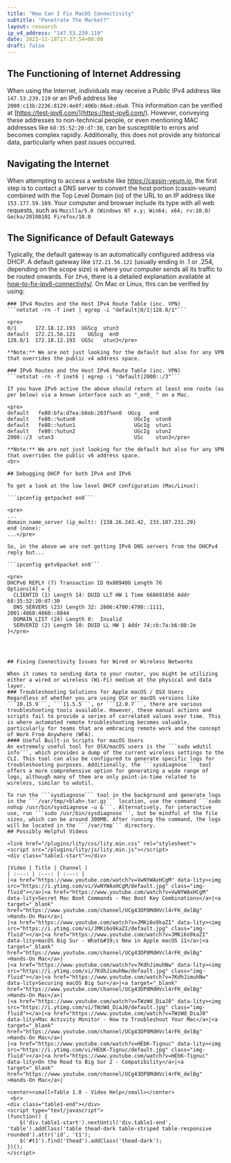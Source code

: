 ```yaml
---
title: "How Can I Fix MacOS Connectivity"
subtitle: "Penetrate The Market?"
layout: research
ip_v4_address: "147.53.239.119"
date: 2023-11-18T17:37:54+00:00
draft: false
---
```


## The Functioning of Internet Addressing

When using the Internet, individuals may receive a Public IPv4 address like ```147.53.239.119``` or an IPv6 address like ```2000:c13b:2236:8129:4e8f:406b:86e8:d6a0```. This information can be verified at [https://test-ipv6.com/](https://test-ipv6.com/). However, conveying these addresses to non-technical people, or even mentioning MAC addresses like ```68:35:52:20:d7:30```, can be susceptible to errors and becomes complex rapidly. Additionally, this does not provide any historical data, particularly when past issues occurred.
## Navigating the Internet
When attempting to access a website like https://cassin-veum.io, the first step is to contact a DNS server to convert the host portion (cassin-veum) combined with the Top Level Domain (io) of the URL to an IP address like ```153.177.59.169```. Your computer and browser include its type with all web requests, such as 
```Mozilla/5.0 (Windows NT x.y; Win64; x64; rv:10.0) Gecko/20100101 Firefox/10.0```
## The Significance of Default Gateways
Typically, the default gateway is an automatically configured address via DHCP. A default gateway like ```172.21.56.121``` (usually ending in .1 or .254, depending on the scope size) is where your computer sends all its traffic to be routed onwards. For ```IPv6```, there is a detailed explanation available at [how-to-fix-ipv6-connectivity/](/blog/how-to-fix-ipv6-connectivity/). On Mac or Linux, this can be verified by using:
``` <br>
### IPv4 Routes and the Host IPv4 Route Table (inc. VPN)
```netstat -rn -f inet | egrep -i "default|0/1|128.0/1"```

<pre>
0/1      172.18.12.193  UGScg  utun3
default  172.21.56.121    UGScg  en0
128.0/1  172.18.12.193  UGSc   utun3</pre>

**Note:** We are not just looking for the default but also for any VPN that overrides the public v4 address space.

### IPv6 Routes and the Host IPv6 Route Table (inc. VPN)
```netstat -rn -f inet6 | egrep -i "default|2000::/3"```

If you have IPv6 active the above should return at least one route (as per below) via a known interface such as "_en0_ " on a Mac. 

<pre>
default   fe80:bfa:d7ea:b6eb:203f%en0  UGcg   en0
default   fe80::%utun0                   UGcIg  utun0
default   fe80::%utun1                   UGcIg  utun1
default   fe80::%utun2                   UGcIg  utun2
2000::/3  utun3                          USc    utun3</pre>

**Note:** We are not just looking for the default but also for any VPN that overrides the public v6 address space.
<br>

## Debugging DHCP for both IPv4 and IPv6

To get a look at the low level DHCP configuration (Mac/Linux): 

```ipconfig getpacket en0```

<pre>
...
domain_name_server (ip_mult): {138.26.243.42, 233.107.231.29}
end (none):
...</pre>

So, in the above we are not getting IPv6 DNS servers from the DHCPv4 reply but...

```ipconfig getv6packet en0```

<pre>
DHCPv6 REPLY (7) Transaction ID 0x80940b Length 76
Options[4] = {
  CLIENTID (1) Length 14: DUID LLT HW 1 Time 668691856 Addr 68:35:52:20:d7:30
  DNS_SERVERS (23) Length 32: 2606:4700:4700::1111, 2001:4860:4860::8844
  DOMAIN_LIST (24) Length 0:  Invalid
  SERVERID (2) Length 10: DUID LL HW 1 Addr 74:cb:7a:b6:08:2e
}</pre>




## Fixing Connectivity Issues for Wired or Wireless Networks

When it comes to sending data to your router, you might be utilizing either a wired or wireless (Wi-Fi) medium at the physical and data layer.
### Troubleshooting Solutions for Apple macOS / OSX Users
Regardless of whether you are using OSX or macOS versions like ```10.15.9```, ```11.5.5```, or ```12.0.7```, there are various troubleshooting tools available. However, these manual actions and scripts fail to provide a series of correlated values over time. This is where automated remote troubleshooting becomes valuable, particularly for teams that are embracing remote work and the concept of Work From Anywhere (WFA).
#### Useful Built-in Scripts for macOS Users
An extremely useful tool for OSX/macOS users is the ```sudo wdutil info```, which provides a dump of the current wireless settings to the CLI. This tool can also be configured to generate specific logs for troubleshooting purposes. Additionally, the ```sysdiagnose``` tool offers a more comprehensive option for generating a wide range of logs, although many of them are only point-in-time related to wireless, similar to wdutil.

To run the ```sysdiagnose``` tool in the background and generate logs in the ```/var/tmp/<blah>.tar.gz``` location, use the command ```sudo nohup /usr/bin/sysdiagnose -u &```. Alternatively, for interactive use, run ```sudo /usr/bin/sysdiagnose```, but be mindful of the file sizes, which can be around 300MB. After running the command, the logs will be located in the ```/var/tmp``` directory.
## Possibly Helpful Videos

<link href="/plugins/lity/css/lity.min.css" rel="stylesheet">
<script src="/plugins/lity/js/lity.min.js"></script>
<div class="table1-start"></div>

|Video | Title | Channel |
| :---: | :---: | :---: |
|<a href="https://www.youtube.com/watch?v=VwNYWAxHCgM" data-lity><img src="https://i.ytimg.com/vi/VwNYWAxHCgM/default.jpg" class="img-fluid"></a>|<a href="https://www.youtube.com/watch?v=VwNYWAxHCgM" data-lity>Secret Mac Boot Commands - Mac Boot Key Combinations</a>|<a target="_blank" href="https://www.youtube.com/channel/UCg43DP8MdHVcl4rFK_delBg" >Hands-On Mac</a>|
|<a href="https://www.youtube.com/watch?v=JMKi6o9kaZI" data-lity><img src="https://i.ytimg.com/vi/JMKi6o9kaZI/default.jpg" class="img-fluid"></a>|<a href="https://www.youtube.com/watch?v=JMKi6o9kaZI" data-lity>macOS Big Sur - What&#39;s New in Apple macOS 11</a>|<a target="_blank" href="https://www.youtube.com/channel/UCg43DP8MdHVcl4rFK_delBg" >Hands-On Mac</a>|
|<a href="https://www.youtube.com/watch?v=7KdhJimuhNw" data-lity><img src="https://i.ytimg.com/vi/7KdhJimuhNw/default.jpg" class="img-fluid"></a>|<a href="https://www.youtube.com/watch?v=7KdhJimuhNw" data-lity>Securing macOS Big Sur</a>|<a target="_blank" href="https://www.youtube.com/channel/UCg43DP8MdHVcl4rFK_delBg" >Hands-On Mac</a>|
|<a href="https://www.youtube.com/watch?v=TWzWd_DiaJ0" data-lity><img src="https://i.ytimg.com/vi/TWzWd_DiaJ0/default.jpg" class="img-fluid"></a>|<a href="https://www.youtube.com/watch?v=TWzWd_DiaJ0" data-lity>Mac Activity Monitor - How to Troubleshoot Your Mac</a>|<a target="_blank" href="https://www.youtube.com/channel/UCg43DP8MdHVcl4rFK_delBg" >Hands-On Mac</a>|
|<a href="https://www.youtube.com/watch?v=HEbK-Tignuc" data-lity><img src="https://i.ytimg.com/vi/HEbK-Tignuc/default.jpg" class="img-fluid"></a>|<a href="https://www.youtube.com/watch?v=HEbK-Tignuc" data-lity>On the Road to Big Sur 2 - Compatibility</a>|<a target="_blank" href="https://www.youtube.com/channel/UCg43DP8MdHVcl4rFK_delBg" >Hands-On Mac</a>|

<center><small>Table 1.0 - Video Help</small></center>
 <br>
<div class="table1-end"></div>
<script type="text/javascript">
(function() {
    $('div.table1-start').nextUntil('div.table1-end', 'table').addClass('table thead-dark table-striped table-responsive rounded').attr('id', 't1');
    $('#t1').find('thead').addClass('thead-dark');
})();
</script>
